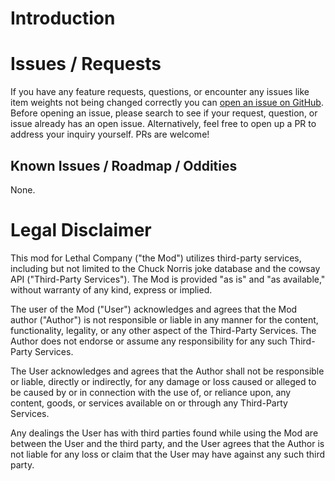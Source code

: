 # Introduction

# Issues / Requests

If you have any feature requests, questions, or encounter any issues like item weights not being changed correctly you
can [open an issue on GitHub](https://github.com/Doug-Murphy/LethalCompanyMods/issues).
Before opening an issue, please search to see if your request, question, or issue already has an open issue.
Alternatively, feel free to open up a PR to address your inquiry yourself. PRs are welcome!

## Known Issues / Roadmap / Oddities

None.

# Legal Disclaimer

This mod for Lethal Company ("the Mod") utilizes third-party services, including but not limited to the Chuck Norris
joke database and the cowsay API ("Third-Party Services"). The Mod is provided "as is" and "as available," without
warranty of any kind, express or implied.

The user of the Mod ("User") acknowledges and agrees that the Mod author ("Author") is not responsible or liable in any
manner for the content, functionality, legality, or any other aspect of the Third-Party Services. The Author does not
endorse or assume any responsibility for any such Third-Party Services.

The User acknowledges and agrees that the Author shall not be responsible or liable, directly or indirectly, for any
damage or loss caused or alleged to be caused by or in connection with the use of, or reliance upon, any content, goods,
or services available on or through any Third-Party Services.

Any dealings the User has with third parties found while using the Mod are between the User and the third party, and the
User agrees that the Author is not liable for any loss or claim that the User may have against any such third party.

